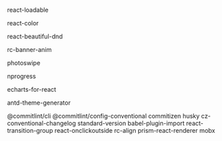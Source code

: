 
react-loadable

react-color

react-beautiful-dnd

rc-banner-anim

photoswipe

nprogress

echarts-for-react

antd-theme-generator

@commitlint/cli
@commitlint/config-conventional
commitizen
husky
cz-conventional-changelog
standard-version
babel-plugin-import
react-transition-group
react-onclickoutside
rc-align
prism-react-renderer
mobx
